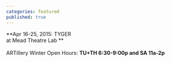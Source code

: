 ```yaml
---
categories: featured
published: true
---
```


**Apr 16-25, 2015: TYGER 
<br>
at Mead Theatre Lab **
<br>
<br>
ARTillery Winter Open Hours:
**TU+TH 6:30-9:00p and
SA 11a-2p**